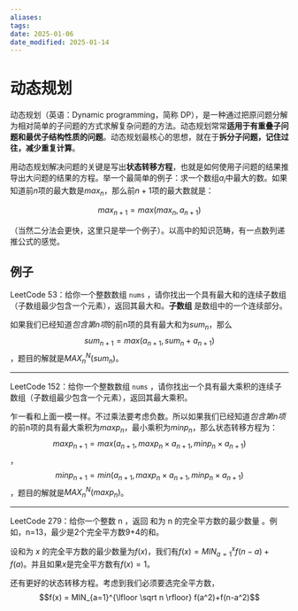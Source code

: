 ```yaml
---
aliases: 
tags: 
date: 2025-01-06
date_modified: 2025-01-14
---
```


# 动态规划

动态规划（英语：Dynamic programming，简称 DP），是一种通过把原问题分解为相对简单的子问题的方式求解复杂问题的方法。动态规划常常**适用于有重叠子问题和最优子结构性质的问题**。动态规划最核心的思想，就在于**拆分子问题，记住过往，减少重复计算**。

用动态规划解决问题的关键是写出**状态转移方程**，也就是如何使用子问题的结果推导出大问题的结果的方程。举一个最简单的例子：求一个数组$a_i$中最大的数。如果知道前$n$项的最大数是$max_n$，那么前$n+1$项的最大数就是：

$$max_{n+1} = max(max_n, a_{n+1})$$

（当然二分法会更快，这里只是举一个例子）。以高中的知识范畴，有一点数列递推公式的感觉。

## 例子

LeetCode 53：给你一个整数数组 `nums` ，请你找出一个具有最大和的连续子数组（子数组最少包含一个元素），返回其最大和。**子数组** 是数组中的一个连续部分。

如果我们已经知道*包含第n项*的前n项的具有最大和为$sum_n$，那么$$sum_{n+1} = max(a_{n+1}, sum_n+a_{n+1})$$，题目的解就是$MAX_n^N(sum_n)$。

---

LeetCode 152：给你一个整数数组 `nums` ，请你找出一个具有最大乘积的连续子数组（子数组最少包含一个元素），返回其最大乘积。

乍一看和上面一模一样。不过乘法要考虑负数。所以如果我们已经知道*包含第n项*的前n项的具有最大乘积为$maxp_n$，最小乘积为$minp_n$，那么状态转移方程为：$$maxp_{n+1} = max(a_{n+1}, maxp_n\times a_{n+1}, minp_n\times a_{n+1})$$，$$minp_{n+1} = min(a_{n+1}, maxp_n\times a_{n+1}, minp_n\times a_{n+1})$$，题目的解就是$MAX_n^N(maxp_n)$。

---

LeetCode 279：给你一个整数 n ，返回 和为 n 的完全平方数的最少数量 。例如，n=13，最少是2个完全平方数9+4的和。

设和为 $x$ 的完全平方数的最少数量为$f(x)$，我们有$f(x) = MIN_{a=1}^x{ f(n-a)+f(a)}$。并且如果$x$是完全平方数有$f(x) = 1$。

还有更好的状态转移方程。考虑到我们必须要选完全平方数，$$f(x) = MIN_{a=1}^{\lfloor \sqrt n \rfloor} f(a^2)+f(n-a^2)$$
    